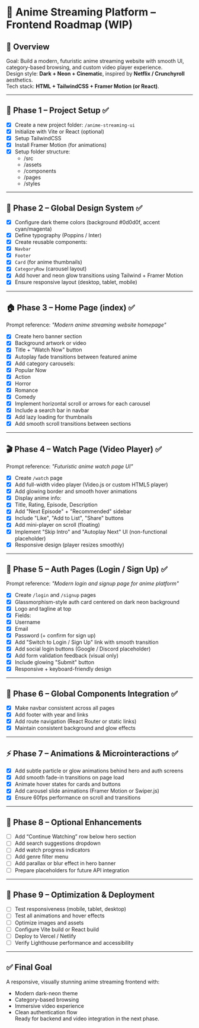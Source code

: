 # 🎌 Anime Streaming Platform – Frontend Roadmap (WIP)

## 🧭 Overview
Goal: Build a modern, futuristic anime streaming website with smooth UI, category-based browsing, and custom video player experience.  
Design style: **Dark + Neon + Cinematic**, inspired by **Netflix / Crunchyroll** aesthetics.  
Tech stack: **HTML + TailwindCSS + Framer Motion (or React)**.

---

## 🏁 Phase 1 – Project Setup ✅
- [x] Create a new project folder: `/anime-streaming-ui`
- [x] Initialize with Vite or React (optional)
- [x] Setup TailwindCSS
- [x] Install Framer Motion (for animations)
- [x] Setup folder structure:
  - /src
  - /assets
  - /components
  - /pages
  - /styles

---

## 🎨 Phase 2 – Global Design System ✅
- [x] Configure dark theme colors (background #0d0d0f, accent cyan/magenta)
- [x] Define typography (Poppins / Inter)
- [x] Create reusable components:
- [x] `Navbar`
- [x] `Footer`
- [x] `Card` (for anime thumbnails)
- [x] `CategoryRow` (carousel layout)
- [x] Add hover and neon glow transitions using Tailwind + Framer Motion
- [x] Ensure responsive layout (desktop, tablet, mobile)

---

## 🏠 Phase 3 – Home Page (index) ✅
Prompt reference: *"Modern anime streaming website homepage"*
- [x] Create hero banner section
- [x] Background artwork or video
- [x] Title + "Watch Now" button
- [x] Autoplay fade transitions between featured anime
- [x] Add category carousels:
- [x] Popular Now
- [x] Action
- [x] Horror
- [x] Romance
- [x] Comedy
- [x] Implement horizontal scroll or arrows for each carousel
- [x] Include a search bar in navbar
- [x] Add lazy loading for thumbnails
- [x] Add smooth scroll transitions between sections

---

## 🎬 Phase 4 – Watch Page (Video Player) ✅
Prompt reference: *"Futuristic anime watch page UI"*
- [x] Create `/watch` page
- [x] Add full-width video player (Video.js or custom HTML5 player)
- [x] Add glowing border and smooth hover animations
- [x] Display anime info:
- [x] Title, Rating, Episode, Description
- [x] Add "Next Episode" + "Recommended" sidebar
- [x] Include "Like", "Add to List", "Share" buttons
- [x] Add mini-player on scroll (floating)
- [x] Implement "Skip Intro" and "Autoplay Next" UI (non-functional placeholder)
- [x] Responsive design (player resizes smoothly)

---

## 👤 Phase 5 – Auth Pages (Login / Sign Up) ✅
Prompt reference: *"Modern login and signup page for anime platform"*
- [x] Create `/login` and `/signup` pages
- [x] Glassmorphism-style auth card centered on dark neon background
- [x] Logo and tagline at top
- [x] Fields:
- [x] Username
- [x] Email
- [x] Password (+ confirm for sign up)
- [x] Add "Switch to Login / Sign Up" link with smooth transition
- [x] Add social login buttons (Google / Discord placeholder)
- [x] Add form validation feedback (visual only)
- [x] Include glowing "Submit" button
- [x] Responsive + keyboard-friendly design

---

## 🧱 Phase 6 – Global Components Integration ✅
- [x] Make navbar consistent across all pages
- [x] Add footer with year and links
- [x] Add route navigation (React Router or static links)
- [x] Maintain consistent background and glow effects

---

## ⚡ Phase 7 – Animations & Microinteractions ✅
- [x] Add subtle particle or glow animations behind hero and auth screens
- [x] Add smooth fade-in transitions on page load
- [x] Animate hover states for cards and buttons
- [x] Add carousel slide animations (Framer Motion or Swiper.js)
- [x] Ensure 60fps performance on scroll and transitions

---

## 🧩 Phase 8 – Optional Enhancements
- [ ] Add “Continue Watching” row below hero section
- [ ] Add search suggestions dropdown
- [ ] Add watch progress indicators
- [ ] Add genre filter menu
- [ ] Add parallax or blur effect in hero banner
- [ ] Prepare placeholders for future API integration

---

## 🚀 Phase 9 – Optimization & Deployment
- [ ] Test responsiveness (mobile, tablet, desktop)
- [ ] Test all animations and hover effects
- [ ] Optimize images and assets
- [ ] Configure Vite build or React build
- [ ] Deploy to Vercel / Netlify
- [ ] Verify Lighthouse performance and accessibility

---

## ✅ Final Goal
A responsive, visually stunning anime streaming frontend with:
- Modern dark-neon theme  
- Category-based browsing  
- Immersive video experience  
- Clean authentication flow  
Ready for backend and video integration in the next phase.